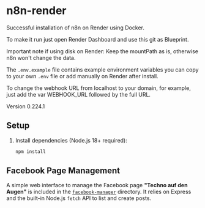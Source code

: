 # n8n-render

Successful installation of n8n on Render using Docker.

To make it run just open Render Dashboard and use this git as Blueprint.

Important note if using disk on Render: Keep the mountPath as is, otherwise n8n won't change the data.

The `.env.example` file contains example environment variables you can copy to your own `.env` file or add manually on Render after install.

To change the webhook URL from localhost to your domain, for example, just add the var WEBHOOK_URL followed by the full URL.

Version 0.224.1

## Setup

1. Install dependencies (Node.js 18+ required):
   ```bash
   npm install
   ```

## Facebook Page Management

A simple web interface to manage the Facebook page **"Techno auf den Augen"** is included in the [`facebook-manager`](./facebook-manager) directory. It relies on Express and the built-in Node.js `fetch` API to list and create posts.
